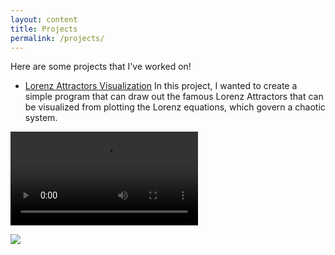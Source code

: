 ```yaml
---
layout: content
title: Projects
permalink: /projects/
---
```


Here are some projects that I've worked on!

- [Lorenz Attractors Visualization](https://github.com/arataishikawa11/Butterfly-Effect-and-Lorenz-Attractors)
In this project, I wanted to create a simple program that can draw out the famous Lorenz Attractors that can be visualized from plotting the Lorenz equations, 
which govern a chaotic system. 

![Lorenz Gif](lorenz_vidmaker.mp4)

<IMG SRC = "lorenz_vidmaker.mp4">
<!--
- [Cool Project]()
- [New Project]()
- [Old Project]()
- [Hard Project]()
- [School Project]()
- [Project's Project]()

-->
<!--
# Talks
- How to ????

-->